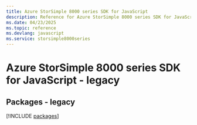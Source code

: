 ```yaml
---
title: Azure StorSimple 8000 series SDK for JavaScript
description: Reference for Azure StorSimple 8000 series SDK for JavaScript
ms.date: 04/23/2025
ms.topic: reference
ms.devlang: javascript
ms.service: storsimple8000series
---
```

# Azure StorSimple 8000 series SDK for JavaScript - legacy
## Packages - legacy
[!INCLUDE [packages](storsimple-8000-series-index.md)]
